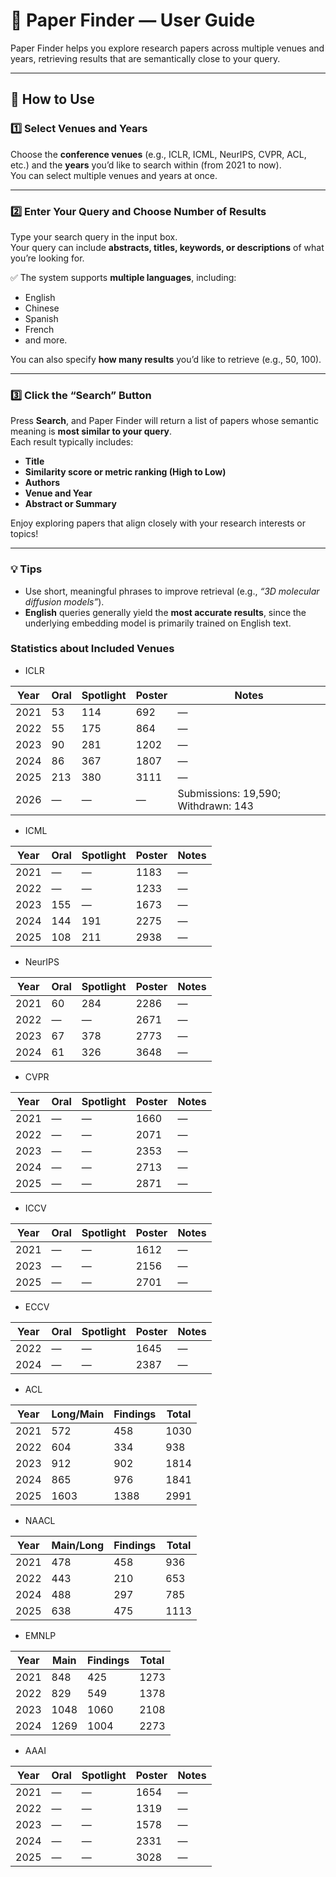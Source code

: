 # 🧭 Paper Finder — User Guide

Paper Finder helps you explore research papers across multiple venues and years, retrieving results that are semantically close to your query.

---

## 🧩 How to Use

### **1️⃣ Select Venues and Years**
Choose the **conference venues** (e.g., ICLR, ICML, NeurIPS, CVPR, ACL, etc.) and the **years** you’d like to search within (from 2021 to now).  
You can select multiple venues and years at once.

---

### **2️⃣ Enter Your Query and Choose Number of Results**
Type your search query in the input box.  
Your query can include **abstracts, titles, keywords, or descriptions** of what you’re looking for.  

✅ The system supports **multiple languages**, including:
- English  
- Chinese  
- Spanish  
- French  
- and more.

You can also specify **how many results** you’d like to retrieve (e.g., 50, 100).

---

### **3️⃣ Click the “Search” Button**
Press **Search**, and Paper Finder will return a list of papers whose semantic meaning is **most similar to your query**.  
Each result typically includes:
- **Title**
- **Similarity score or metric ranking (High to Low)**
- **Authors**
- **Venue and Year**
- **Abstract or Summary**

Enjoy exploring papers that align closely with your research interests or topics!

---

### 💡 Tips
- Use short, meaningful phrases to improve retrieval (e.g., *“3D molecular diffusion models”*).  
- **English** queries generally yield the **most accurate results**, since the underlying embedding model is primarily trained on English text.  
  

### Statistics about Included Venues

- ICLR

| Year | Oral | Spotlight | Poster | Notes                               |
| ---- | ---- | --------- | ------ | ----------------------------------- |
| 2021 | 53   | 114       | 692    | —                                   |
| 2022 | 55   | 175       | 864    | —                                   |
| 2023 | 90   | 281       | 1202   | —                                   |
| 2024 | 86   | 367       | 1807   | —                                   |
| 2025 | 213  | 380       | 3111   | —                                   |
| 2026 | —    | —         | —      | Submissions: 19,590; Withdrawn: 143 |

- ICML

| Year | Oral | Spotlight | Poster | Notes             |
| ---- | ---- | --------- | ------ | ----------------- |
| 2021 | —    | —         | 1183   | —                 |
| 2022 | —    | —         | 1233   | —                 |
| 2023 | 155    | —         | 1673   | —                 |
| 2024 | 144  | 191       | 2275   | —                 |
| 2025 | 108  | 211       | 2938   | —                 |

- NeurIPS

| Year | Oral | Spotlight | Poster | Notes                          |
| ---- | ---- | --------- | ------ | ------------------------------ |
| 2021 | 60   | 284       | 2286   | —                              |
| 2022 | —    | —         | 2671   | —                              |
| 2023 | 67   | 378       | 2773   | —                              |
| 2024 | 61   | 326       | 3648   | —                              |


- CVPR

| Year | Oral | Spotlight | Poster | Notes |
| ---- | ---- | --------- | ------ | ----- |
| 2021 | —    | —         | 1660   | —     |
| 2022 | —    | —         | 2071   | —     |
| 2023 | —    | —         | 2353   | —     |
| 2024 | —    | —         | 2713   | —     |
| 2025 | —    | —         | 2871   | —     |

- ICCV

| Year | Oral | Spotlight | Poster | Notes |
| ---- | ---- | --------- | ------ | ----- |
| 2021 | —    | —         | 1612   | —     |
| 2023 | —    | —         | 2156   | —     |
| 2025 | —    | —         | 2701   | —     |

- ECCV

| Year | Oral | Spotlight | Poster | Notes |
| ---- | ---- | --------- | ------ | ----- |
| 2022 | —    | —         | 1645   | —     |
| 2024 | —    | —         | 2387   | —     |

- ACL

| Year | Long/Main | Findings | Total |
| ---- | --------- | -------- | ----- |
| 2021 | 572       | 458      | 1030  |
| 2022 | 604       | 334      | 938   |
| 2023 | 912       | 902      | 1814  |
| 2024 | 865       | 976      | 1841  |
| 2025 | 1603      | 1388     | 2991  |

- NAACL

| Year | Main/Long | Findings | Total |
| ---- | --------- | -------- | ----- |
| 2021 | 478       | 458      | 936   |
| 2022 | 443       | 210      | 653   |
| 2024 | 488       | 297      | 785   |
| 2025 | 638       | 475      | 1113  |

- EMNLP

| Year | Main | Findings | Total |
| ---- | ---- | -------- | ----- |
| 2021 | 848  | 425      | 1273  |
| 2022 | 829  | 549      | 1378  |
| 2023 | 1048 | 1060     | 2108  |
| 2024 | 1269 | 1004     | 2273  |

- AAAI

| Year | Oral | Spotlight | Poster | Notes |
| ---- | ---- | --------- | ------ | ----- |
| 2021 | —    | —         | 1654   | —     |
| 2022 | —    | —         | 1319   | —     |
| 2023 | —    | —         | 1578   | —     |
| 2024 | —    | —         | 2331   | —     |
| 2025 | —    | —         | 3028   | —     |








